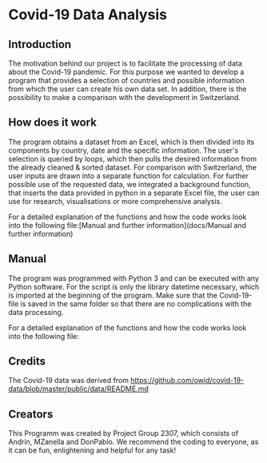 # Covid-19 Data Analysis

## Introduction
The motivation behind our project is to facilitate the processing of data about the Covid-19 pandemic. For this purpose we wanted to develop a program that provides a selection of countries and possible information from which the user can create his own data set. In addition, there is the possibility to make a comparison with the development in Switzerland.

## How does it work
The program obtains a dataset from an Excel, which is then divided into its components by country, date and the specific information. The user's selection is queried by loops, which then pulls the desired information from the already cleaned & sorted dataset. For comparison with Switzerland, the user inputs are drawn into a separate function for calculation. For further possible use of the requested data, we integrated a background function, that inserts the data provided in python in a separate Excel file, the user can use for research, visualisations or more comprehensive analysis. 

For a detailed explanation of the functions and how the code works look into the following file:[Manual and further information](docs/Manual and further information)

## Manual
The program was programmed with Python 3 and can be executed with any Python software. For the script is only the library datetime necessary, which is imported at the beginning of the program. Make sure that the Covid-19-file is saved in the same folder so that there are no complications with the data processing. 

For a detailed explanation of the functions and how the code works look into the following file:

## Credits
The Covid-19 data was derived from https://github.com/owid/covid-19-data/blob/master/public/data/README.md

## Creators
This Programm was created by Project Group 2307, which consists of Andrin, MZanella and DonPablo. We recommend the coding to everyone, as it can be fun, enlightening and helpful for any task!
